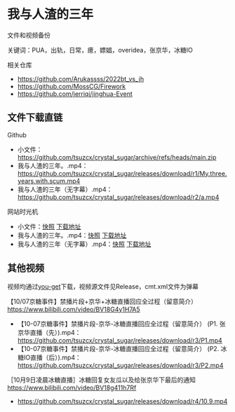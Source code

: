# 我与人渣的三年

文件和视频备份

关键词：PUA，出轨，日常，癔，嫖娼，overidea，张京华，冰糖IO

相关仓库

- https://github.com/Arukassss/2022bt_vs_jh
- https://github.com/MossCG/Firework
- https://github.com/jerriqi/jinghua-Event

## 文件下载直链

Github

- 小文件：https://github.com/tsuzcx/crystal_sugar/archive/refs/heads/main.zip
- 我与人渣的三年。.mp4：https://github.com/tsuzcx/crystal_sugar/releases/download/r1/My.three.years.with.scum.mp4
- 我与人渣的三年（无字幕）.mp4：https://github.com/tsuzcx/crystal_sugar/releases/download/r2/a.mp4

网站时光机

- 小文件：[快照](http://web.archive.org/web/2022*/https://github.com/tsuzcx/crystal_sugar/archive/refs/heads/main.zip) [下载地址](http://web.archive.org/web/20221010112226if_/https://codeload.github.com/tsuzcx/crystal_sugar/zip/refs/heads/main)
- 我与人渣的三年。.mp4：[快照](http://web.archive.org/web/2022*/https://github.com/tsuzcx/crystal_sugar/releases/download/r1/My.three.years.with.scum.mp4) [下载地址](http://web.archive.org/web/20221010131645if_/https://objects.githubusercontent.com/github-production-release-asset-2e65be/548819882/e248174f-da1b-4e1e-a53e-5c2f504c4007?X-Amz-Algorithm=AWS4-HMAC-SHA256&X-Amz-Credential=AKIAIWNJYAX4CSVEH53A%2F20221010%2Fus-east-1%2Fs3%2Faws4_request&X-Amz-Date=20221010T131645Z&X-Amz-Expires=300&X-Amz-Signature=416fc9f912638c0737052c62795483947bb87ca096b21982efeabd59d07401d1&X-Amz-SignedHeaders=host&actor_id=0&key_id=0&repo_id=548819882&response-content-disposition=attachment%3B%20filename%3DMy.three.years.with.scum.mp4&response-content-type=application%2Foctet-stream)
- 我与人渣的三年（无字幕）.mp4：[快照](http://web.archive.org/web/2022*/https://github.com/tsuzcx/crystal_sugar/releases/download/r2/a.mp4) [下载地址](http://web.archive.org/web/20221010121002if_/https://objects.githubusercontent.com/github-production-release-asset-2e65be/548819882/aa856332-f30b-4bab-ad01-5cb0036f93d2?X-Amz-Algorithm=AWS4-HMAC-SHA256&X-Amz-Credential=AKIAIWNJYAX4CSVEH53A%2F20221010%2Fus-east-1%2Fs3%2Faws4_request&X-Amz-Date=20221010T121002Z&X-Amz-Expires=300&X-Amz-Signature=926c5f10207b14b6e3682d8fd92b52ae7fef36989b45d6d33877b26d079af622&X-Amz-SignedHeaders=host&actor_id=0&key_id=0&repo_id=548819882&response-content-disposition=attachment%3B%20filename%3Da.mp4&response-content-type=application%2Foctet-stream)

## 其他视频

视频均通过[you-get](https://github.com/soimort/you-get)下载，视频源文件见Release，cmt.xml文件为弹幕

【10/07京糖事件】禁播片段+京华+冰糖直播回应全过程（留意简介）https://www.bilibili.com/video/BV18G4y1H7A5

- 【10-07京糖事件】禁播片段-京华-冰糖直播回应全过程（留意简介） (P1. 张京华直播（先）).mp4：https://github.com/tsuzcx/crystal_sugar/releases/download/r3/P1.mp4
- 【10-07京糖事件】禁播片段-京华-冰糖直播回应全过程（留意简介） (P2. 冰糖IO直播（后）).mp4：https://github.com/tsuzcx/crystal_sugar/releases/download/r3/P2.mp4

［10月9日凌晨冰糖直播］冰糖回复女友瓜以及给张京华下最后的通知 https://www.bilibili.com/video/BV18g411h7Rf

- https://github.com/tsuzcx/crystal_sugar/releases/download/r4/10.9.mp4